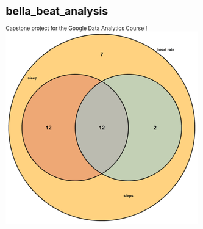 # bella_beat_analysis
Capstone project for the Google Data Analytics Course
!![tracking_app.png](https://github.com/carluvy/bella_beat_analysis/blob/main/features%20usage.png)


